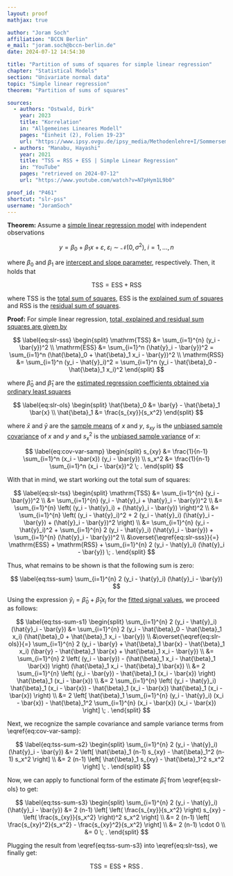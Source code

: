 ```yaml
---
layout: proof
mathjax: true

author: "Joram Soch"
affiliation: "BCCN Berlin"
e_mail: "joram.soch@bccn-berlin.de"
date: 2024-07-12 14:54:30

title: "Partition of sums of squares for simple linear regression"
chapter: "Statistical Models"
section: "Univariate normal data"
topic: "Simple linear regression"
theorem: "Partition of sums of squares"

sources:
  - authors: "Ostwald, Dirk"
    year: 2023
    title: "Korrelation"
    in: "Allgemeines Lineares Modell"
    pages: "Einheit (2), Folien 19-23"
    url: "https://www.ipsy.ovgu.de/ipsy_media/Methodenlehre+I/Sommersemester+2023/Allgemeines+Lineares+Modell/2_Korrelation.pdf"
  - authors: "Manabu, Hayashi"
    year: 2021
    title: "TSS = RSS + ESS | Simple Linear Regression"
    in: "YouTube"
    pages: "retrieved on 2024-07-12"
    url: "https://www.youtube.com/watch?v=N7pHym1L9b0"

proof_id: "P461"
shortcut: "slr-pss"
username: "JoramSoch"
---
```



**Theorem:** Assume a [simple linear regression model](/D/slr) with independent observations

$$ \label{eq:slr}
y = \beta_0 + \beta_1 x + \varepsilon, \; \varepsilon_i \sim \mathcal{N}(0, \sigma^2), \; i = 1,\ldots,n
$$

where $\beta_0$ and $\beta_1$ are [intercept and slope parameter](/D/slr), respectively. Then, it holds that

$$ \label{eq:slr-pss}
\mathrm{TSS} = \mathrm{ESS} + \mathrm{RSS}
$$

where $\mathrm{TSS}$ is the [total sum of squares](/D/tss), $\mathrm{ESS}$ is the [explained sum of squares](/D/ess) and $\mathrm{RSS}$ is the [residual sum of squares](/D/rss).


**Proof:** For simple linear regression, [total, explained and residual sum squares are given by](/P/slr-sss)

$$ \label{eq:slr-sss}
\begin{split}
\mathrm{TSS} &= \sum_{i=1}^{n} (y_i - \bar{y})^2 \\
\mathrm{ESS} &= \sum_{i=1}^n (\hat{y}_i - \bar{y})^2 = \sum_{i=1}^n (\hat{\beta}_0 + \hat{\beta}_1 x_i - \bar{y})^2 \\
\mathrm{RSS} &= \sum_{i=1}^n (y_i - \hat{y}_i)^2  = \sum_{i=1}^n (y_i - \hat{\beta}_0 - \hat{\beta}_1 x_i)^2
\end{split}
$$

where $\hat{\beta}_0$ and $\hat{\beta}_1$ are the [estimated regression coefficients obtained via ordinary least squares](/P/slr-ols)

$$ \label{eq:slr-ols}
\begin{split}
\hat{\beta}_0 &= \bar{y} - \hat{\beta}_1 \bar{x} \\
\hat{\beta}_1 &= \frac{s_{xy}}{s_x^2}
\end{split}
$$

where $\bar{x}$ and $\bar{y}$ are the [sample means](/D/mean-samp) of $x$ and $y$, $s_{xy}$ is the [unbiased sample covariance](/D/cov-samp) of $x$ and $y$ and $s_x^2$ is the [unbiased sample variance](/D/cov-samp) of $x$:

$$ \label{eq:cov-var-samp}
\begin{split}
s_{xy} &= \frac{1}{n-1} \sum_{i=1}^n (x_i - \bar{x}) (y_i - \bar{y}) \\
s_x^2  &= \frac{1}{n-1} \sum_{i=1}^n (x_i - \bar{x})^2 \; .
\end{split}
$$

With that in mind, we start working out the total sum of squares:

$$ \label{eq:slr-tss}
\begin{split}
\mathrm{TSS}
&= \sum_{i=1}^{n} (y_i - \bar{y})^2 \\
&= \sum_{i=1}^{n} (y_i - \hat{y}_i + \hat{y}_i - \bar{y})^2 \\
&= \sum_{i=1}^{n} \left( (y_i - \hat{y}_i) + (\hat{y}_i - \bar{y}) \right)^2 \\
&= \sum_{i=1}^{n} \left( (y_i - \hat{y}_i)^2 + 2 (y_i - \hat{y}_i) (\hat{y}_i - \bar{y}) + (\hat{y}_i - \bar{y})^2 \right) \\
&= \sum_{i=1}^{n} (y_i - \hat{y}_i)^2 + \sum_{i=1}^{n} 2 (y_i - \hat{y}_i) (\hat{y}_i - \bar{y}) + \sum_{i=1}^{n} (\hat{y}_i - \bar{y})^2 \\
&\overset{\eqref{eq:slr-sss}}{=} \mathrm{ESS} + \mathrm{RSS} + \sum_{i=1}^{n} 2 (y_i - \hat{y}_i) (\hat{y}_i - \bar{y}) \; .
\end{split}
$$

Thus, what remains to be shown is that the following sum is zero:

$$ \label{eq:tss-sum}
\sum_{i=1}^{n} 2 (y_i - \hat{y}_i) (\hat{y}_i - \bar{y})
$$

Using the expression $\hat{y}_i = \hat{\beta}_0 + \hat{\beta}_1 x_i$ for the [fitted signal values](/D/regline), we proceed as follows:

$$ \label{eq:tss-sum-s1}
\begin{split}
\sum_{i=1}^{n} 2 (y_i - \hat{y}_i) (\hat{y}_i - \bar{y})
&= \sum_{i=1}^{n} 2 (y_i - \hat{\beta}_0 - \hat{\beta}_1 x_i) (\hat{\beta}_0 + \hat{\beta}_1 x_i - \bar{y}) \\
&\overset{\eqref{eq:slr-ols}}{=} \sum_{i=1}^{n} 2 (y_i - \bar{y} + \hat{\beta}_1 \bar{x} - \hat{\beta}_1 x_i) (\bar{y} - \hat{\beta}_1 \bar{x} + \hat{\beta}_1 x_i - \bar{y}) \\
&= \sum_{i=1}^{n} 2 \left( (y_i - \bar{y}) - (\hat{\beta}_1 x_i - \hat{\beta}_1 \bar{x}) \right) (\hat{\beta}_1 x_i - \hat{\beta}_1 \bar{x}) \\
&= 2 \sum_{i=1}^{n} \left( (y_i - \bar{y}) - \hat{\beta}_1 (x_i - \bar{x}) \right) \hat{\beta}_1 (x_i - \bar{x}) \\
&= 2 \sum_{i=1}^{n} \left( (y_i - \hat{y}_i) \hat{\beta}_1 (x_i - \bar{x}) - \hat{\beta}_1 (x_i - \bar{x}) \hat{\beta}_1 (x_i - \bar{x}) \right) \\
&= 2 \left[ \hat{\beta}_1 \sum_{i=1}^{n} (y_i - \hat{y}_i) (x_i - \bar{x}) - \hat{\beta}_1^2 \sum_{i=1}^{n} (x_i - \bar{x}) (x_i - \bar{x}) \right] \; .
\end{split}
$$

Next, we recognize the sample covariance and sample variance terms from \eqref{eq:cov-var-samp}:

$$ \label{eq:tss-sum-s2}
\begin{split}
\sum_{i=1}^{n} 2 (y_i - \hat{y}_i) (\hat{y}_i - \bar{y})
&= 2 \left[ \hat{\beta}_1 (n-1) s_{xy} - \hat{\beta}_1^2 (n-1) s_x^2 \right] \\
&= 2 (n-1) \left[ \hat{\beta}_1 s_{xy} - \hat{\beta}_1^2 s_x^2 \right] \; .
\end{split}
$$

Now, we can apply to functional form of the estimate $\hat{\beta}_1$ from \eqref{eq:slr-ols} to get:

$$ \label{eq:tss-sum-s3}
\begin{split}
\sum_{i=1}^{n} 2 (y_i - \hat{y}_i) (\hat{y}_i - \bar{y})
&= 2 (n-1) \left[ \left( \frac{s_{xy}}{s_x^2} \right) s_{xy} - \left( \frac{s_{xy}}{s_x^2} \right)^2 s_x^2 \right] \\
&= 2 (n-1) \left[ \frac{s_{xy}^2}{s_x^2} - \frac{s_{xy}^2}{s_x^2} \right] \\
&= 2 (n-1) \cdot 0 \\
&= 0 \; .
\end{split}
$$

Plugging the result from \eqref{eq:tss-sum-s3} into \eqref{eq:slr-tss}, we finally get:

$$ \label{eq:slr-pss-qed}
\mathrm{TSS} = \mathrm{ESS} + \mathrm{RSS} \; .
$$